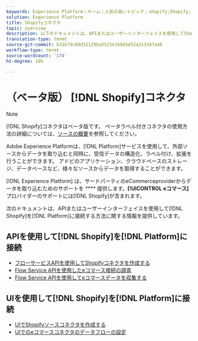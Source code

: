 ```yaml
---
keywords: Experience Platform；ホーム；人気の高いトピック；shopify;Shopify;
solution: Experience Platform
title: Shopifyコネクタ
topic: overview
description: 以下のドキュメントは、APIまたはユーザーインターフェイスを使用してShopifyをプラットフォームに接続する方法に関する情報を提供しています。
translation-type: tm+mt
source-git-commit: b31b7dc04d32129ba5522e1b0d3e52a213347a40
workflow-type: tm+mt
source-wordcount: '174'
ht-degree: 10%

---
```



# （ベータ版） [!DNL Shopify]コネクタ

>[!NOTE]
>
>[!DNL Shopify]コネクタはベータ版です。 ベータラベル付きコネクタの使用方法の詳細については、[ソースの概要](../../home.md#terms-and-conditions)を参照してください。

Adobe Experience Platformは、[!DNL Platform]サービスを使用して、外部ソースからデータを取り込むと同時に、受信データの構造化、ラベル付け、拡張を行うことができます。 アドビのアプリケーション、クラウドベースのストレージ、データベースなど、様々なソースからデータを取得することができます。

[!DNL Experience Platform] は、サードパーティのeCommerceproviderからデータを取り込むためのサポートを **** 提供します。**[!UICONTROL eコマース]**&#x200B;プロバイダーのサポートには[!DNL Shopify]が含まれます。

次のドキュメントは、APIまたはユーザーインターフェイスを使用して[!DNL Shopify]を[!DNL Platform]に接続する方法に関する情報を提供しています。

## APIを使用して[!DNL Shopify]を[!DNL Platform]に接続

- [フローサービスAPIを使用してShopifyコネクタを作成する](../../tutorials/api/create/ecommerce/shopify.md)
- [Flow Service APIを使用したeコマース接続の調査](../../tutorials/api/explore/ecommerce.md)
- [Flow Service APIを使用してeコマースデータを収集する](../../tutorials/api/collect/ecommerce.md)

## UIを使用して[!DNL Shopify]を[!DNL Platform]に接続

- [UIでShopifyソースコネクタを作成する](../../tutorials/ui/create/ecommerce/shopify.md)
- [UIでのeコマースコネクタのデータフローの設定](../../tutorials/ui/dataflow/ecommerce.md)